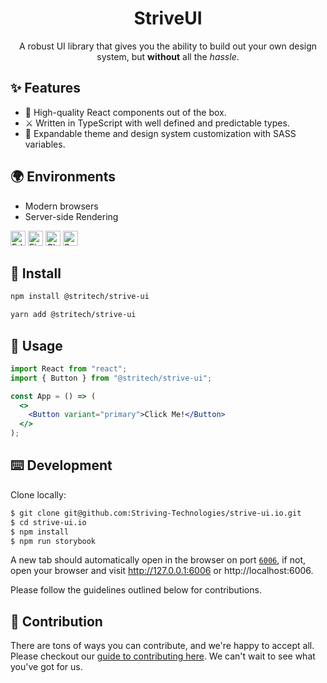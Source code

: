 <h1 align="center">StriveUI</h1>

<div align="center">

A robust UI library that gives you the ability to build out your own design system, but **without** all the _hassle_.

</div>

## ✨ Features

- 🎁 High-quality React components out of the box.
- ⚔️ Written in TypeScript with well defined and predictable types.
- 🎨 Expandable theme and design system customization with SASS variables.

## 🌍 Environments

- Modern browsers
- Server-side Rendering

[<img src="https://raw.githubusercontent.com/alrra/browser-logos/master/src/edge/edge_48x48.png" alt="Edge" width="24px" height="24px" />](http://godban.github.io/browsers-support-badges/)
[<img src="https://raw.githubusercontent.com/alrra/browser-logos/master/src/firefox/firefox_48x48.png" alt="Firefox" width="24px" height="24px" />](http://godban.github.io/browsers-support-badges/)
[<img src="https://raw.githubusercontent.com/alrra/browser-logos/master/src/chrome/chrome_48x48.png" alt="Chrome" width="24px" height="24px" />](http://godban.github.io/browsers-support-badges/)
[<img src="https://raw.githubusercontent.com/alrra/browser-logos/master/src/safari/safari_48x48.png" alt="Safari" width="24px" height="24px" />](http://godban.github.io/browsers-support-badges/)

## 🎁 Install

```bash
npm install @stritech/strive-ui
```

```bash
yarn add @stritech/strive-ui
```

## 🔨 Usage

```jsx
import React from "react";
import { Button } from "@stritech/strive-ui";

const App = () => (
  <>
    <Button variant="primary">Click Me!</Button>
  </>
);
```

## ⌨️ Development

Clone locally:

```bash
$ git clone git@github.com:Striving-Technologies/strive-ui.io.git
$ cd strive-ui.io
$ npm install
$ npm run storybook
```

A new tab should automatically open in the browser on port [`6006`](http://localhost:6006), if not,
open your browser and visit http://127.0.0.1:6006 or http://localhost:6006.

Please follow the guidelines outlined below for contributions.

## 🤝 Contribution

There are tons of ways you can contribute, and we're happy to accept all. Please checkout our [guide to contributing here](https://github.com/Striving-Technologies/strive-ui.io/blob/main/.github/contributing.md). We can't wait to see what you've got for us.
